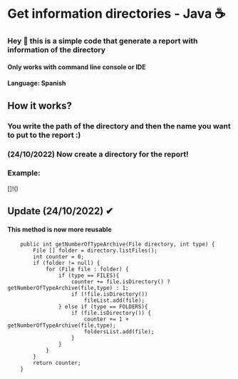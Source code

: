 # Get information directories - Java ☕
### Hey 👋 this is a simple code that generate a report with information of the directory
#### Only works with command line console or IDE
#### Language: Spanish

## How it works?
### You write the path of the directory and then the name you want to put to the report :)
### (24/10/2022) Now create a directory for the report!
### Example:
[]!()

## Update (24/10/2022) ✔
#### This method is now more reusable
````
    public int getNumberOfTypeArchive(File directory, int type) {
        File [] folder = directory.listFiles();
        int counter = 0;
        if (folder != null) {
            for (File file : folder) {
                if (type == FILES){
                    counter += file.isDirectory() ? getNumberOfTypeArchive(file,type) : 1;
                    if (!file.isDirectory())
                        fileList.add(file);
                } else if (type == FOLDERS){
                    if (file.isDirectory()) {
                        counter += 1 + getNumberOfTypeArchive(file,type);
                        foldersList.add(file);
                    }
                }
            }
        }
        return counter;
    }
````